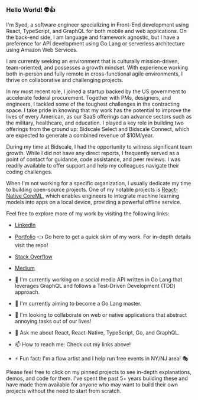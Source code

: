 ### Hello World! 👽👍

I'm Syed, a software engineer specializing in Front-End development using React, TypeScript, and GraphQL for both mobile and web applications. On the back-end side, I am language and framework agnostic, but I have a preference for API development using Go Lang or serverless architecture using Amazon Web Services.

I am currently seeking an environment that is culturally mission-driven, team-oriented, and possesses a growth mindset. With experience working both in-person and fully remote in cross-functional agile environments, I thrive on collaborative and challenging projects.

In my most recent role, I joined a startup backed by the US government to accelerate federal procurement. Together with PMs, designers, and engineers, I tackled some of the toughest challenges in the contracting space. I take pride in knowing that my work has the potential to improve the lives of every American, as our SaaS offerings can advance sectors such as the military, healthcare, and education. I played a key role in building two offerings from the ground up: Bidscale Select and Bidscale Connect, which are expected to generate a combined revenue of $10M/year.

During my time at Bidscale, I had the opportunity to witness significant team growth. While I did not have any direct reports, I frequently served as a point of contact for guidance, code assistance, and peer reviews. I was readily available to offer support and help my colleagues navigate their coding challenges.

When I'm not working for a specific organization, I usually dedicate my time to building open-source projects. One of my notable projects is [React-Native CoreML](https://github.com/syedwshah/RNCoreML), which enables engineers to integrate machine learning models into apps on a local device, providing a powerful offline service.

Feel free to explore more of my work by visiting the following links:

- [LinkedIn](https://www.linkedin.com/in/swsprofile/)
- [Portfolio](https://syedwshah.github.io/) 👈 Go here to get a quick skim of my work. For in-depth details visit the repo!
- [Stack Overflow](https://stackoverflow.com/users/9059680/shah)
- [Medium](https://medium.com/@syedwshah.nyc)


- 🔭 I'm currently working on a social media API written in Go Lang that leverages GraphQL and follows a Test-Driven Development (TDD) approach.
- 🌱 I'm currently aiming to become a Go Lang master.
- 👯 I'm looking to collaborate on web or native applications that abstract annoying tasks out of our lives!
- 💬 Ask me about React, React-Native, TypeScript, Go, and GraphQL.
- 📫 How to reach me: Check out my links above!
- ⚡ Fun fact: I'm a flow artist and I help run free events in NY/NJ area! 🎭

Please feel free to click on my pinned projects to see in-depth explanations, demos, and code for them. I've spent the past 5+ years building these and have made them available for anyone who may want to build their own projects without the need to start from scratch.
